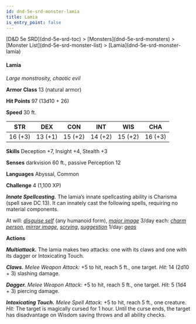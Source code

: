 ```yaml
---
id: dnd-5e-srd-monster-lamia
title: Lamia
is_entry_point: false
---
```


<breadcrumb>
[D&D 5e SRD](dnd-5e-srd-toc) >  [Monsters](dnd-5e-srd-monsters) > [Monster List](dnd-5e-srd-monster-list) > [Lamia](dnd-5e-srd-monster-lamia)
</breadcrumb>

#### Lamia

*Large monstrosity, chaotic evil*

**Armor Class** 13 (natural armor)

**Hit Points** 97 (13d10 + 26)

**Speed** 30 ft.

| STR     | DEX     | CON     | INT     | WIS     | CHA     |
|---------|---------|---------|---------|---------|---------|
| 16 (+3) | 13 (+1) | 15 (+2) | 14 (+2) | 15 (+2) | 16 (+3) |

**Skills** Deception +7, Insight +4, Stealth +3

**Senses** darkvision 60 ft., passive Perception 12

**Languages** Abyssal, Common

**Challenge** 4 (1,100 XP)

***Innate Spellcasting.*** The lamia’s innate spellcasting ability is Charisma (spell save DC 13). It can innately cast the following spells, requiring no material components.

At will: [*disguise self*](dnd-5e-srd-spell-disguise-self) (any humanoid form), [*major image*](dnd-5e-srd-spell-major-image)
3/day each: [*charm person*](dnd-5e-srd-spell-charm-person), [*mirror image*](dnd-5e-srd-spell-mirror-image), [*scrying*](dnd-5e-srd-spell-scrying), [*suggestion*](dnd-5e-srd-spell-suggestion)
1/day: [*geas*](dnd-5e-srd-spell-geas)

**Actions**

***Multiattack.*** The lamia makes two attacks: one with its claws and one with its dagger or Intoxicating Touch.

***Claws.*** *Melee Weapon Attack:* +5 to hit, reach 5 ft., one target. *Hit:* 14 (2d10 + 3) slashing damage.

***Dagger.*** *Melee Weapon Attack:* +5 to hit, reach 5 ft., one target. *Hit:* 5 (1d4 + 3) piercing damage.

***Intoxicating Touch.*** *Melee Spell Attack:* +5 to hit, reach 5 ft., one creature. *Hit:* The target is magically cursed for 1 hour. Until the curse ends, the target has disadvantage on Wisdom saving throws and all ability checks.

